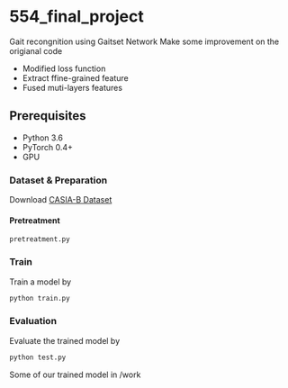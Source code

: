 # 554_final_project
Gait recongnition using Gaitset Network
Make some improvement on the origianal code
- Modified loss function
- Extract ffine-grained feature
- Fused muti-layers features

## Prerequisites
- Python 3.6
- PyTorch 0.4+
- GPU

### Dataset & Preparation
Download [CASIA-B Dataset](http://www.cbsr.ia.ac.cn/english/Gait%20Databases.asp)

#### Pretreatment
`pretreatment.py` 

### Train
Train a model by
```bash
python train.py
```
### Evaluation
Evaluate the trained model by
```bash
python test.py
```
Some of our trained model in /work
